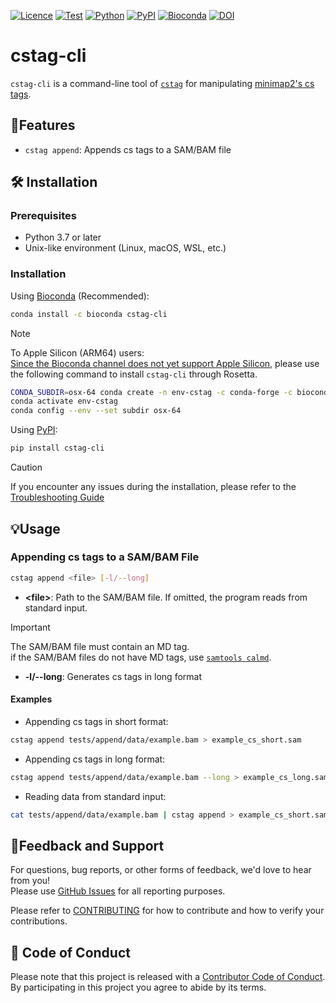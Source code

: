 [![Licence](https://img.shields.io/badge/License-MIT-9cf.svg)](https://choosealicense.com/licenses/mit/)
[![Test](https://img.shields.io/github/actions/workflow/status/akikuno/cstag-cli/pytest.yml?branch=main&label=Test&color=brightgreen)](https://github.com/akikuno/cstag-cli/actions)
[![Python](https://img.shields.io/pypi/pyversions/cstag-cli.svg?label=Python&color=blue)](https://pypi.org/project/cstag-cli/)
[![PyPI](https://img.shields.io/pypi/v/cstag-cli.svg?label=PyPI&color=orange)](https://pypi.org/project/cstag-cli/)
[![Bioconda](https://img.shields.io/conda/v/bioconda/cstag-cli?label=Bioconda&color=orange)](https://anaconda.org/bioconda/cstag-cli)
[![DOI](https://zenodo.org/badge/683243028.svg)](https://zenodo.org/badge/latestdoi/683243028)


# cstag-cli

`cstag-cli` is a command-line tool of [`cstag`](https://github.com/akikuno/cstag) for manipulating [minimap2's cs tags](https://github.com/lh3/minimap2#the-cs-optional-tag).

## 🌟Features

- `cstag append`: Appends cs tags to a SAM/BAM file

## 🛠 Installation

### Prerequisites

- Python 3.7 or later
- Unix-like environment (Linux, macOS, WSL, etc.)

### Installation

Using [Bioconda](https://anaconda.org/bioconda/cstag-cli) (Recommended):

```bash
conda install -c bioconda cstag-cli
```

> [!NOTE]
> To Apple Silicon (ARM64) users:  
> [Since the Bioconda channel does not yet support Apple Silicon](https://github.com/bioconda/bioconda-recipes/issues/37068#issuecomment-1257790919), please use the following command to install `cstag-cli` through Rosetta.
> ```bash
> CONDA_SUBDIR=osx-64 conda create -n env-cstag -c conda-forge -c bioconda python=3.10 cstag-cli -y
> conda activate env-cstag
> conda config --env --set subdir osx-64
> ```

Using [PyPI](https://pypi.org/project/cstag-cli/):

```bash
pip install cstag-cli
```

> [!CAUTION]
> If you encounter any issues during the installation, please refer to the [Troubleshooting Guide](https://github.com/akikuno/cstag-cli/blob/main/docs/troubleshooting.md)

## 💡Usage

### Appending cs tags to a SAM/BAM File

```bash
cstag append <file> [-l/--long]
```

- **\<file\>**:  Path to the SAM/BAM file. If omitted, the program reads from standard input.  

> [!IMPORTANT]
> The SAM/BAM file must contain an MD tag.  
> if the SAM/BAM files do not have MD tags, use [`samtools calmd`](https://www.htslib.org/doc/samtools-calmd.html).  

- **-l/--long**: Generates cs tags in long format


#### Examples

- Appending cs tags in short format:
```bash
cstag append tests/append/data/example.bam > example_cs_short.sam
```

- Appending cs tags in long format:
```bash
cstag append tests/append/data/example.bam --long > example_cs_long.sam
```
- Reading data from standard input:

```bash
cat tests/append/data/example.bam | cstag append > example_cs_short.sam
```

## 📣Feedback and Support

For questions, bug reports, or other forms of feedback, we'd love to hear from you!  
Please use [GitHub Issues](https://github.com/akikuno/cstag-cli/issues) for all reporting purposes.  

Please refer to [CONTRIBUTING](https://github.com/akikuno/cstag-cli/blob/main/docs/CONTRIBUTING.md) for how to contribute and how to verify your contributions.  

## 🤝 Code of Conduct

Please note that this project is released with a [Contributor Code of Conduct](https://github.com/akikuno/cstag-cli/blob/main/docs/CODE_OF_CONDUCT.md).  
By participating in this project you agree to abide by its terms.  
